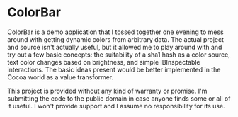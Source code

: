 # ColorBar

ColorBar is a demo application that I tossed together one evening to mess around with getting dynamic colors from arbitrary data.  The actual project and source isn't actually useful, but it allowed me to play around with and try out a few basic concepts: the suitability of a sha1 hash as a color source, text color changes based on brightness, and simple IBInspectable interactions.  The basic ideas present would be better implemented in the Cocoa world as a value transformer.

This project is provided without any kind of warranty or promise.  I'm submitting the code to the public domain in case anyone finds some or all of it useful.  I won't provide support and I assume no responsibility for its use.